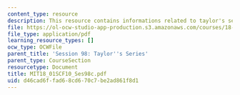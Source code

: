 ```yaml
---
content_type: resource
description: This resource contains informations related to taylor's series.
file: https://ol-ocw-studio-app-production.s3.amazonaws.com/courses/18-01sc-single-variable-calculus-fall-2010/d46cad6ffad68cd670c7be2ad861f8d1_MIT18_01SCF10_Ses98c.pdf
file_type: application/pdf
learning_resource_types: []
ocw_type: OCWFile
parent_title: 'Session 98: Taylor''s Series'
parent_type: CourseSection
resourcetype: Document
title: MIT18_01SCF10_Ses98c.pdf
uid: d46cad6f-fad6-8cd6-70c7-be2ad861f8d1
---
```

